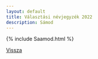 ```yaml
---
layout: default
title: Választási névjegyzék 2022
description: Sámod
---
```


{% include Saamod.html %}

[Vissza](./)
